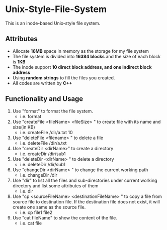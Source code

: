

# Unix-Style-File-System

This is an inode-based Unix-style file system.



## Attributes 

- Allocate **16MB** space in memory as the storage for my file system
- The file system is divided into **16384 blocks** and the size of each block is **1KB**
- The inode support **10 direct block address, and one indirect block address**
- Using **random strings** to fill the files you created.
- All codes are written by **C++**



## Functionality and Usage

1. Use "format" to format the file system. 
   - i.e. format
3. Use "createFile \<fileName\> \<fileSize\> " to create file with its name and size(in KB)
   - i.e. createFile  /dir/a.txt 10
3. Use "deleteFile \<filename\> " to delete a file
   - i.e. deleteFile /dir/a.txt
4. Use "createDir \<dirName\>" to create a directory
   - i.e.  createDir /dir/sub1
5. Use "deleteDir \<dirName\> " to delete a directory 
   - i.e. deleteDir /dir/sub1
6. Use "changeDir \<dirName\> " to change the current working path
   - i.e. changeDir /dir
7. Use "dir" to list all the files and sub-directories under current working directory and list some attributes of  them
   - i.e. dir
8. Use "cp \<sourceFileName\> \<destinationFileName\> " to copy a file from source file to destination file. If the destination file does not exist, it will create one same as the source file.
   - i.e. cp file1 file2
9. Use "cat fileName" to show the content of the file.
   - i.e. cat file

